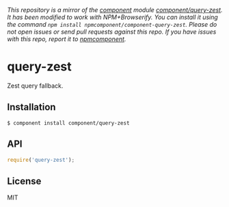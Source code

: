 *This repository is a mirror of the [component](http://component.io) module [component/query-zest](http://github.com/component/query-zest). It has been modified to work with NPM+Browserify. You can install it using the command `npm install npmcomponent/component-query-zest`. Please do not open issues or send pull requests against this repo. If you have issues with this repo, report it to [npmcomponent](https://github.com/airportyh/npmcomponent).*

# query-zest

  Zest query fallback.

## Installation

    $ component install component/query-zest

## API

```js
require('query-zest');
```

## License

  MIT
